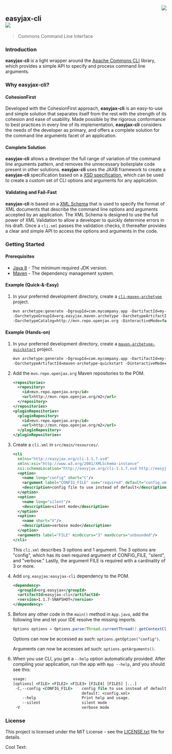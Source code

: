 <img src="https://images.cooltext.com/5195724.png" align="right">

## easyjax-cli<br><a href="https://www.easyjax.org/"><img src="https://img.shields.io/badge/EasyJAX--blue.svg"></a>
> Commons Command Line Interface

### Introduction

**easyjax-cli** is a light wrapper around the [Apache Commons CLI][apache-commons-cli] library, which provides a simple API to specify and process command line arguments.

### Why **easyjax-cli**?

#### CohesionFirst

Developed with the CohesionFirst approach, **easyjax-cli** is an easy-to-use and simple solution that separates itself from the rest with the strength of its cohesion and ease of usability. Made possible by the rigorous conformance to best practices in every line of its implementation, **easyjax-cli** considers the needs of the developer as primary, and offers a complete solution for the command line arguments facet of an application.

#### Complete Solution

**easyjax-cli** allows a developer the full range of variation of the command line arguments pattern, and removes the unnecessary boilerplate code present in other solutions. **easyjax-cli** uses the JAXB framework to create a **easyjax-cli** specification based on a [XSD specification][cli-schema], which can be used to create a custom set of CLI options and arguments for any application.

#### Validating and Fail-Fast

**easyjax-cli** is based on a [XML Schema][cli-schema] that is used to specify the format of XML documents that describe the command line options and arguments accepted by an application. The XML Schema is designed to use the full power of XML Validation to allow a developer to quickly determine errors in his draft. Once a `cli.xml` passes the validation checks, it thereafter provides a clear and simple API to access the options and arguments in the code.

### Getting Started

#### Prerequisites

* [Java 8][jdk8-download] - The minimum required JDK version.
* [Maven][maven] - The dependency management system.

#### Example (Quick-&-Easy)

1. In your preferred development directory, create a [`cli-maven-archetype`][cli-maven-archetype] project.

    ```tcsh
    mvn archetype:generate -DgroupId=com.mycompany.app -DartifactId=my-app \
    -DarchetypeGroupId=org.easyjax.maven.archetype -DarchetypeArtifactId=cli-maven-archetype \
    -DarchetypeCatalog=http://mvn.repo.openjax.org -DinteractiveMode=false
    ```

#### Example (Hands-on)

1. In your preferred development directory, create a [`maven-archetype-quickstart`][maven-archetype-quickstart] project.

    ```tcsh
    mvn archetype:generate -DgroupId=com.mycompany.app -DartifactId=my-app \
    -DarchetypeArtifactId=maven-archetype-quickstart -DinteractiveMode=false
    ```

2. Add the `mvn.repo.openjax.org` Maven repositories to the POM.

    ```xml
    <repositories>
      <repository>
        <id>mvn.repo.openjax.org</id>
        <url>http://mvn.repo.openjax.org/m2</url>
      </repository>
    </repositories>
    <pluginRepositories>
      <pluginRepository>
        <id>mvn.repo.openjax.org</id>
        <url>http://mvn.repo.openjax.org/m2</url>
      </pluginRepository>
    </pluginRepositories>
    ```

3. Create a `cli.xml` in `src/main/resources/`.

    ```xml
    <cli
      xmlns="http://easyjax.org/cli-1.1.7.xsd"
      xmlns:xsi="http://www.w3.org/2001/XMLSchema-instance"
      xsi:schemaLocation="http://easyjax.org/cli-1.1.7.xsd http://easyjax.org/cli.xsd">
      <option>
        <name long="config" short="C"/>
        <argument label="CONFIG_FILE" use="required" default="config.xml"/>
        <description>config file to use instead of default</description>
      </option>
      <option>
        <name long="silent"/>
        <description>silent mode</description>
      </option>
      <option>
        <name short="V"/>
        <description>verbose mode</description>
      </option>
      <arguments label="FILE" minOccurs="3" maxOccurs="unbounded"/>
    </cli>
    ```
  
    This `cli.xml` describes 3 options and 1 argument. The 3 options are "config", which has its own required argument of CONFIG_FILE, "silent", and "verbose." Lastly, the argument FILE is required with a cardinality of 3 or more.

4. Add `org.easyjax:easyjax-cli` dependency to the POM.

    ```xml
    <dependency>
      <groupId>org.easyjax</groupId>
      <artifactId>easyjax-cli</artifactId>
      <version>1.1.7-SNAPSHOT</version>
    </dependency>
    ```

5. Before any other code in the `main()` method in `App.java`, add the following line and let your IDE resolve the missing imports.

    ```java
    Options options = Options.parse(Thread.currentThread().getContextClassLoader().getResource("cli.xml").getURL(), App.class, args);
    ```

    Options can now be accessed as such: `options.getOption("config")`.

    Arguments can now be accesses ad such: `options.getArguments()`.

6. When you use CLI, you get a `--help` option automatically provided. After compiling your application, run the app with `App --help`, and you should see this:

    ```tcsh
    usage:
    [options] <FILE> <FILE2> <FILE3> [FILE4] [FILE5] [...]
     -C,--config <CONFIG_FILE>    config file to use instead of default
                                  default: <config.xml>
        --help                    Print help and usage.
        --silent                  silent mode
     -V                           verbose mode
    ```

### License

This project is licensed under the MIT License - see the [LICENSE.txt](LICENSE.txt) file for details.

<a href="http://cooltext.com" target="_top"><img src="https://cooltext.com/images/ct_pixel.gif" width="80" height="15" alt="Cool Text: Logo and Graphics Generator" border="0" /></a>

[apache-commons-cli]: https://commons.apache.org/proper/commons-cli/
[cli-maven-archetype]: /../../../../easyjax/cli-maven-archetype
[cli-schema]: /../../../../easyjax/easyjax-cli/blob/master/src/main/resources/cli.xsd
[jdk8-download]: http://www.oracle.com/technetwork/java/javase/downloads/jdk8-downloads-2133151.html
[maven-archetype-quickstart]: http://maven.apache.org/archetypes/maven-archetype-quickstart/
[maven]: https://maven.apache.org/